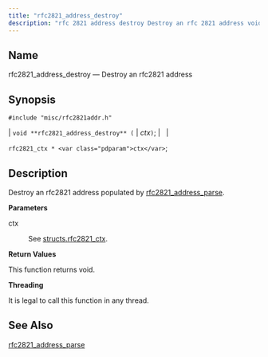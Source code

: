 ```yaml
---
title: "rfc2821_address_destroy"
description: "rfc 2821 address destroy Destroy an rfc 2821 address void rfc 2821 address destroy ctx rfc 2821 ctx ctx Destroy an rfc 2821 address populated by rfc 2821 address parse ctx See structs rfc 2821 ctx This function returns void It is legal to call this function in any thread..."
---
```


<a name="apis.rfc2821_address_destroy"></a> 
## Name

rfc2821_address_destroy — Destroy an rfc2821 address

## Synopsis

`#include "misc/rfc2821addr.h"`

| `void **rfc2821_address_destroy** (` | <var class="pdparam">ctx</var>`)`; |   |

`rfc2821_ctx * <var class="pdparam">ctx</var>`;<a name="idp58494816"></a> 
## Description

Destroy an rfc2821 address populated by [rfc2821_address_parse](/momentum/3/3-api/apis-rfc-2821-address-parse).

**<a name="idp58496768"></a> Parameters**

<dl class="variablelist">

<dt>ctx</dt>

<dd>

See [structs.rfc2821_ctx](/momentum/3/3-api/structs-rfc-2821-ctx).

</dd>

</dl>

**<a name="idp58500192"></a> Return Values**

This function returns void.

**<a name="idp58501104"></a> Threading**

It is legal to call this function in any thread.

<a name="idp58502528"></a> 
## See Also

[rfc2821_address_parse](/momentum/3/3-api/apis-rfc-2821-address-parse)